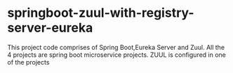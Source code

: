 # springboot-zuul-with-registry-server-eureka
This project code comprises of Spring Boot,Eureka Server and Zuul. All the 4 projects are spring boot microservice projects. ZUUL is configured in one of the projects
